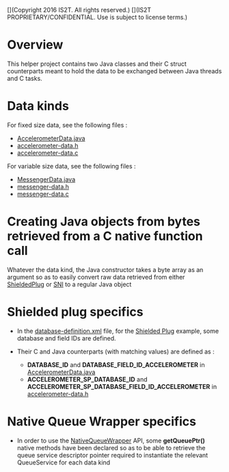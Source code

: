 [](Markdown)
[](Copyright 2016 IS2T. All rights reserved.)
[](IS2T PROPRIETARY/CONFIDENTIAL. Use is subject to license terms.)
# Overview

This helper project contains two Java classes and their C struct counterparts meant to hold the data to be exchanged between Java threads and C tasks.

# Data kinds
For fixed size data, see the following files :

* [AccelerometerData.java](/ProducerConsumerData/src/main/java/com/microej/examples/java2c/AccelerometerData.java)
* [accelerometer-data.h](/ProducerConsumerData/src/main/c/accelerometer-data.h)
* [accelerometer-data.c](/ProducerConsumerData/src/main/c/accelerometer-data.c)

For variable size data, see the following files :

* [MessengerData.java](/ProducerConsumerData/src/main/java/com/microej/examples/java2c/MessengerData.java)
* [messenger-data.h](/ProducerConsumerData/src/main/c/messenger-data.h)
* [messenger-data.c](/ProducerConsumerData/src/main/c/messenger-data.c)

# Creating Java objects from bytes retrieved from a C native function call

Whatever the data kind, the Java constructor takes a byte array as an argument so as to easily convert raw data retrieved from either [ShieldedPlug](/ProducerConsumerUsingShieldedPlug) or [SNI](/ProducerConsumerUsingSNIAndImmortals) to a regular Java object 

# Shielded plug specifics
* In the [database-definition.xml](/ProducerConsumerUsingShieldedPlug/src/main/resources/database-definition.xml) file, for the [Shielded Plug](/ProducerConsumerUsingShieldedPlug) example, some database and field IDs are defined.

* Their C and Java counterparts (with matching values) are defined as :
	* **DATABASE_ID** and **DATABASE_FIELD_ID_ACCELEROMETER** in [AccelerometerData.java](/ProducerConsumerData/src/main/java/com/microej/examples/java2c/AccelerometerData.java)
	* **ACCELEROMETER_SP_DATABASE_ID** and **ACCELEROMETER_SP_DATABASE_FIELD_ID_ACCELEROMETER** in [accelerometer-data.h](/ProducerConsumerData/src/main/c/accelerometer-data.h)


# Native Queue Wrapper specifics
* In order to use the [NativeQueueWrapper](/NativeQueueWrapper) API, some **getQueuePtr()** native methods have been declared so as to be able to retrieve the queue service descriptor pointer required to instantiate the relevant QueueService for each data kind